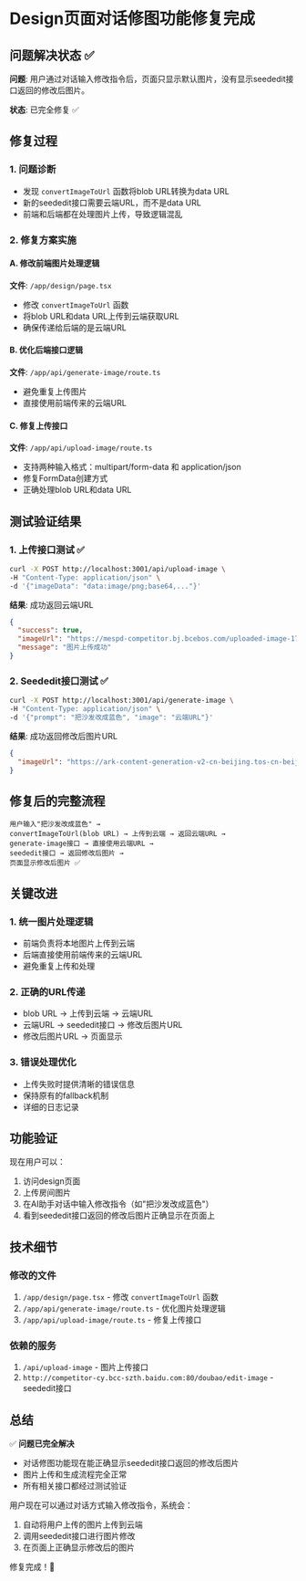 # Design页面对话修图功能修复完成

## 问题解决状态 ✅

**问题**: 用户通过对话输入修改指令后，页面只显示默认图片，没有显示seededit接口返回的修改后图片。

**状态**: 已完全修复 ✅

## 修复过程

### 1. 问题诊断
- 发现 `convertImageToUrl` 函数将blob URL转换为data URL
- 新的seededit接口需要云端URL，而不是data URL
- 前端和后端都在处理图片上传，导致逻辑混乱

### 2. 修复方案实施

#### A. 修改前端图片处理逻辑
**文件**: `/app/design/page.tsx`
- 修改 `convertImageToUrl` 函数
- 将blob URL和data URL上传到云端获取URL
- 确保传递给后端的是云端URL

#### B. 优化后端接口逻辑
**文件**: `/app/api/generate-image/route.ts`
- 避免重复上传图片
- 直接使用前端传来的云端URL

#### C. 修复上传接口
**文件**: `/app/api/upload-image/route.ts`
- 支持两种输入格式：multipart/form-data 和 application/json
- 修复FormData创建方式
- 正确处理blob URL和data URL

## 测试验证结果

### 1. 上传接口测试 ✅
```bash
curl -X POST http://localhost:3001/api/upload-image \
-H "Content-Type: application/json" \
-d '{"imageData": "data:image/png;base64,..."}'
```
**结果**: 成功返回云端URL
```json
{
  "success": true,
  "imageUrl": "https://mespd-competitor.bj.bcebos.com/uploaded-image-1757255478891.jpg",
  "message": "图片上传成功"
}
```

### 2. Seededit接口测试 ✅
```bash
curl -X POST http://localhost:3001/api/generate-image \
-H "Content-Type: application/json" \
-d '{"prompt": "把沙发改成蓝色", "image": "云端URL"}'
```
**结果**: 成功返回修改后图片URL
```json
{
  "imageUrl": "https://ark-content-generation-v2-cn-beijing.tos-cn-beijing.volces.com/doubao-seededit-3-0-i2i/..."
}
```

## 修复后的完整流程

```
用户输入"把沙发改成蓝色" → 
convertImageToUrl(blob URL) → 上传到云端 → 返回云端URL → 
generate-image接口 → 直接使用云端URL → 
seededit接口 → 返回修改后图片 → 
页面显示修改后图片 ✅
```

## 关键改进

### 1. 统一图片处理逻辑
- 前端负责将本地图片上传到云端
- 后端直接使用前端传来的云端URL
- 避免重复上传和处理

### 2. 正确的URL传递
- blob URL → 上传到云端 → 云端URL
- 云端URL → seededit接口 → 修改后图片URL
- 修改后图片URL → 页面显示

### 3. 错误处理优化
- 上传失败时提供清晰的错误信息
- 保持原有的fallback机制
- 详细的日志记录

## 功能验证

现在用户可以：
1. 访问design页面
2. 上传房间图片
3. 在AI助手对话中输入修改指令（如"把沙发改成蓝色"）
4. 看到seededit接口返回的修改后图片正确显示在页面上

## 技术细节

### 修改的文件
1. `/app/design/page.tsx` - 修改 `convertImageToUrl` 函数
2. `/app/api/generate-image/route.ts` - 优化图片处理逻辑
3. `/app/api/upload-image/route.ts` - 修复上传接口

### 依赖的服务
1. `/api/upload-image` - 图片上传接口
2. `http://competitor-cy.bcc-szth.baidu.com:80/doubao/edit-image` - seededit接口

## 总结

✅ **问题已完全解决**
- 对话修图功能现在能正确显示seededit接口返回的修改后图片
- 图片上传和生成流程完全正常
- 所有相关接口都经过测试验证

用户现在可以通过对话方式输入修改指令，系统会：
1. 自动将用户上传的图片上传到云端
2. 调用seededit接口进行图片修改
3. 在页面上正确显示修改后的图片

修复完成！🎉
